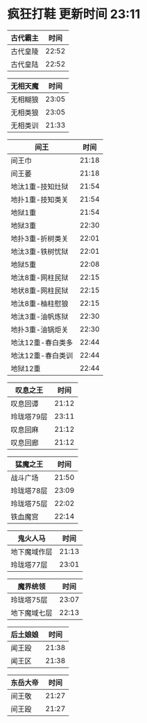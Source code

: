 # 疯狂打鞋 更新时间 23:11

| 古代霸主   | 时间    |
|--------|-------|
| 古代皇陵 | 22:52 |
| 古代皇陆 | 22:52 |

| 无相天魔   | 时间    |
|--------|-------|
| 无相糊狼 | 23:05 |
| 无相类狼 | 23:05 |
| 无相类训 | 21:33 |

| 间王   | 时间    |
|--------|-------|
| 间王巾 | 21:18 |
| 间王萎 | 21:18 |
| 地汰1重-技知灶狱 | 21:54 |
| 地扑1重-技知类关 | 21:54 |
| 地狱1重 | 21:54 |
| 地狱3重 | 22:30 |
| 地扑3重-折树类关 | 22:01 |
| 地汰3重-铁树忧狱 | 22:01 |
| 地狱5重 | 22:08 |
| 地汰8重-网柱民狱 | 22:15 |
| 地状8重-网柱民狱 | 22:15 |
| 地汰8重-柚柱慰狼 | 22:15 |
| 地汰3重-油帆炼狱 | 22:30 |
| 地扑3重-油锅炬关 | 22:30 |
| 地汰12重-春白类多 | 22:44 |
| 地汰12重-春白类训 | 22:44 |
| 地狱12重 | 22:44 |

| 叹息之王   | 时间    |
|--------|-------|
| 叹息回谭 | 21:12 |
| 玲珑塔79层 | 23:11 |
| 叹息回麻 | 21:12 |
| 叹息回廊 | 21:12 |

| 猛魔之王   | 时间    |
|--------|-------|
| 战斗广场 | 21:50 |
| 玲珑塔78层 | 23:09 |
| 玲珑塔75层 | 22:02 |
| 铁血魔宫 | 22:14 |

| 鬼火人马   | 时间    |
|--------|-------|
| 地下魔域作层 | 21:13 |
| 玲珑塔77层 | 23:01 |

| 魔界统领   | 时间    |
|--------|-------|
| 玲珑塔75层 | 23:07 |
| 地下魔域七层 | 22:13 |

| 后土娘娘   | 时间    |
|--------|-------|
| 闻王殴 | 21:38 |
| 闻王区 | 21:38 |

| 东岳大帝   | 时间    |
|--------|-------|
| 间王敬 | 21:27 |
| 间王殴 | 21:27 |
